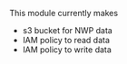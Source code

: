 This module currently makes
- s3 bucket for NWP data
- IAM policy to read data
- IAM policy to write data
